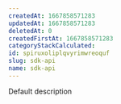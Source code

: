 ```yaml
---
createdAt: 1667858571283
updatedAt: 1667858571283
deletedAt: 0
createdFirstAt: 1667858571283
categoryStackCalculated: 
id: spiruxoliplqvyrimwreoquf
slug: sdk-api
name: sdk-api
---
```


Default description